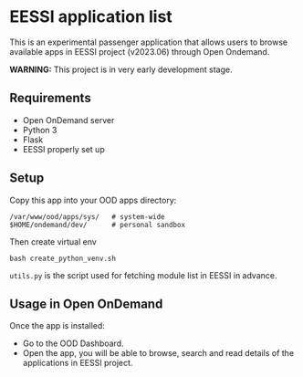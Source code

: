 # EESSI application list 
This is an experimental passenger application that allows users to browse available apps in EESSI project (v2023.06) through Open Ondemand.

**WARNING:** This project is in very early development stage.

## Requirements
- Open OnDemand server
- Python 3 
- Flask
- EESSI properly set up

## Setup
Copy this app into your OOD apps directory:
```
/var/www/ood/apps/sys/   # system-wide
$HOME/ondemand/dev/      # personal sandbox
```
Then create virtual env 
```
bash create_python_venv.sh
```
`utils.py` is the script used for fetching module list in EESSI in advance.

## Usage in Open OnDemand
Once the app is installed:
- Go to the OOD Dashboard.
- Open the app, you will be able to browse, search and read details of the applications in EESSI project.

